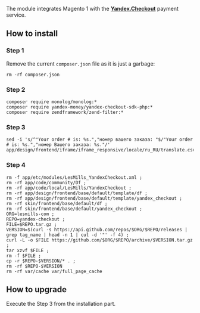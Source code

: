 The module integrates Magento 1 with the **[Yandex.Checkout](https://checkout.yandex.com)** payment service.

## How to install
### Step 1
Remove the current `composer.json` file as it is just a garbage:
```
rm -rf composer.json
```

### Step 2
```
composer require monolog/monolog:*
composer require yandex-money/yandex-checkout-sdk-php:* 
composer require zendframework/zend-filter:*
```

### Step 3
```
sed -i 's/^"Your order # is: %s.","номер вашего заказа: "$/"Your order # is: %s.","номер Вашего заказа: %s."/' app/design/frontend/iframe/iframe_responsive/locale/ru_RU/translate.csv
```

### Step 4
```
rm -f app/etc/modules/LesMills_YandexCheckout.xml ;
rm -rf app/code/community/Df ;
rm -rf app/code/local/LesMills/YandexCheckout ;
rm -rf app/design/frontend/base/default/template/df ;
rm -rf app/design/frontend/base/default/template/yandex_checkout ;
rm -rf skin/frontend/base/default/df ;
rm -rf skin/frontend/base/default/yandex_checkout ;
ORG=lesmills-com ;
REPO=yandex-checkout ;
FILE=$REPO.tar.gz ;
VERSION=$(curl -s https://api.github.com/repos/$ORG/$REPO/releases | grep tag_name | head -n 1 | cut -d '"' -f 4) ;
curl -L -o $FILE https://github.com/$ORG/$REPO/archive/$VERSION.tar.gz ;
tar xzvf $FILE ;
rm -f $FILE ;
cp -r $REPO-$VERSION/* . ;
rm -rf $REPO-$VERSION 
rm -rf var/cache var/full_page_cache
```

## How to upgrade
Execute the Step 3 from the installation part.